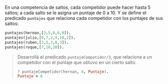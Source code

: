 En una competencia de saltos, cada competidor puede hacer hasta 5 saltos; a cada salto se le asigna un puntaje de 0 a 10. Y se define el predicado `puntajes` que relaciona cada competidor con los puntajes de sus saltos:

```prolog
puntajes(hernan,[3,5,8,6,9]).
puntajes(julio,[9,7,3,9,10,2]).
puntajes(ruben,[3,5,3,8,3]).
puntajes(roque,[7,10,10]).
```

> Desarrollá el predicado `puntajeCompetidor/3`, que relaciona a un competidor con el puntaje que obtuvo en un cierto salto.
>
> ```prolog
> ? puntajeCompetidor(hernan, 4, Puntaje).
> Puntaje = 6
> ```

